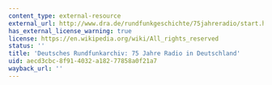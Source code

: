 ```yaml
---
content_type: external-resource
external_url: http://www.dra.de/rundfunkgeschichte/75jahreradio/start.html
has_external_license_warning: true
license: https://en.wikipedia.org/wiki/All_rights_reserved
status: ''
title: 'Deutsches Rundfunkarchiv: 75 Jahre Radio in Deutschland'
uid: aecd3cbc-8f91-4032-a182-77858a0f21a7
wayback_url: ''
---
```

